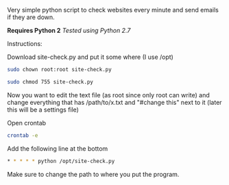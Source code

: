 Very simple python script to check websites every minute  and send emails if they are down.

**Requires Python 2**
*Tested using Python 2.7*

Instructions:

Download site-check.py and put it some where (I use /opt)

```bash
sudo chown root:root site-check.py
```

```bash
sudo chmod 755 site-check.py
```

Now you want to edit the text file (as root since only root can write) and change everything that has /path/to/x.txt and "#change this" next to it (later this will be a settings file)

Open crontab

```bash
crontab -e
```

Add the following line at the bottom

```bash
* * * * * python /opt/site-check.py
```

Make sure to change the path to where you put the program.

